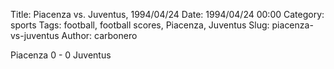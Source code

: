 Title: Piacenza vs. Juventus, 1994/04/24
Date: 1994/04/24 00:00
Category: sports
Tags: football, football scores, Piacenza, Juventus
Slug: piacenza-vs-juventus
Author: carbonero


Piacenza 0 - 0 Juventus
